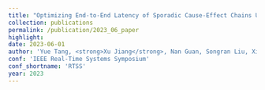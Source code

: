 ```yaml
---
title: "Optimizing End-to-End Latency of Sporadic Cause-Effect Chains Using Priority Inheritance"
collection: publications
permalink: /publication/2023_06_paper
highlight: 
date: 2023-06-01
author: 'Yue Tang, <strong>Xu Jiang</strong>, Nan Guan, Songran Liu, Xiantong Luo, Yi Wang'
conf: 'IEEE Real-Time Systems Symposium'
conf_shortname: 'RTSS'
year: 2023
---
```

